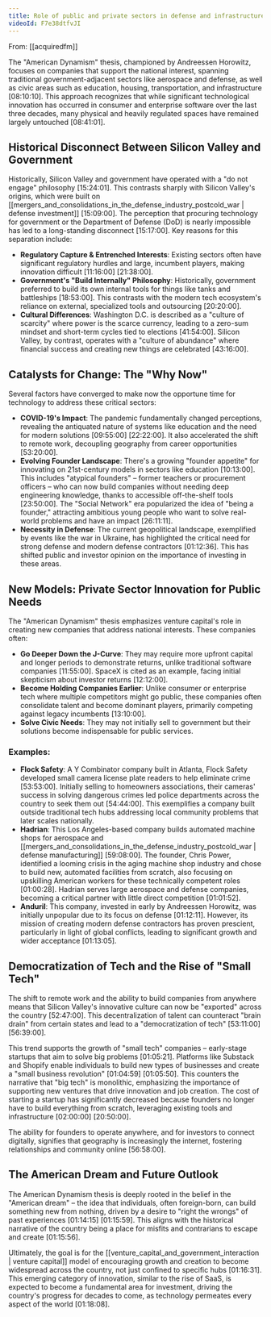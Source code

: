 ```yaml
---
title: Role of public and private sectors in defense and infrastructure
videoId: F7e38dtfvJI
---
```


From: [[acquiredfm]] <br/> 

The "American Dynamism" thesis, championed by Andreessen Horowitz, focuses on companies that support the national interest, spanning traditional government-adjacent sectors like aerospace and defense, as well as civic areas such as education, housing, transportation, and infrastructure <a class="yt-timestamp" data-t="08:10:10">[08:10:10]</a>. This approach recognizes that while significant technological innovation has occurred in consumer and enterprise software over the last three decades, many physical and heavily regulated spaces have remained largely untouched <a class="yt-timestamp" data-t="08:41:01">[08:41:01]</a>.

## Historical Disconnect Between Silicon Valley and Government

Historically, Silicon Valley and government have operated with a "do not engage" philosophy <a class="yt-timestamp" data-t="15:24:01">[15:24:01]</a>. This contrasts sharply with Silicon Valley's origins, which were built on [[mergers_and_consolidations_in_the_defense_industry_postcold_war | defense investment]] <a class="yt-timestamp" data-t="15:09:00">[15:09:00]</a>. The perception that procuring technology for government or the Department of Defense (DoD) is nearly impossible has led to a long-standing disconnect <a class="yt-timestamp" data-t="15:17:00">[15:17:00]</a>. Key reasons for this separation include:
*   **Regulatory Capture & Entrenched Interests**: Existing sectors often have significant regulatory hurdles and large, incumbent players, making innovation difficult <a class="yt-timestamp" data-t="11:16:00">[11:16:00]</a> <a class="yt-timestamp" data-t="21:38:00">[21:38:00]</a>.
*   **Government's "Build Internally" Philosophy**: Historically, government preferred to build its own internal tools for things like tanks and battleships <a class="yt-timestamp" data-t="18:53:00">[18:53:00]</a>. This contrasts with the modern tech ecosystem's reliance on external, specialized tools and outsourcing <a class="yt-timestamp" data-t="20:20:00">[20:20:00]</a>.
*   **Cultural Differences**: Washington D.C. is described as a "culture of scarcity" where power is the scarce currency, leading to a zero-sum mindset and short-term cycles tied to elections <a class="yt-timestamp" data-t="41:54:00">[41:54:00]</a>. Silicon Valley, by contrast, operates with a "culture of abundance" where financial success and creating new things are celebrated <a class="yt-timestamp" data-t="43:16:00">[43:16:00]</a>.

## Catalysts for Change: The "Why Now"

Several factors have converged to make now the opportune time for technology to address these critical sectors:
*   **COVID-19's Impact**: The pandemic fundamentally changed perceptions, revealing the antiquated nature of systems like education and the need for modern solutions <a class="yt-timestamp" data-t="09:55:00">[09:55:00]</a> <a class="yt-timestamp" data-t="22:22:00">[22:22:00]</a>. It also accelerated the shift to remote work, decoupling geography from career opportunities <a class="yt-timestamp" data-t="53:20:00">[53:20:00]</a>.
*   **Evolving Founder Landscape**: There's a growing "founder appetite" for innovating on 21st-century models in sectors like education <a class="yt-timestamp" data-t="10:13:00">[10:13:00]</a>. This includes "atypical founders" – former teachers or procurement officers – who can now build companies without needing deep engineering knowledge, thanks to accessible off-the-shelf tools <a class="yt-timestamp" data-t="23:50:00">[23:50:00]</a>. The "Social Network" era popularized the idea of "being a founder," attracting ambitious young people who want to solve real-world problems and have an impact <a class="yt-timestamp" data-t="26:11:00">[26:11:11]</a>.
*   **Necessity in Defense**: The current geopolitical landscape, exemplified by events like the war in Ukraine, has highlighted the critical need for strong defense and modern defense contractors <a class="yt-timestamp" data-t="01:12:36">[01:12:36]</a>. This has shifted public and investor opinion on the importance of investing in these areas.

## New Models: Private Sector Innovation for Public Needs

The "American Dynamism" thesis emphasizes venture capital's role in creating new companies that address national interests. These companies often:
*   **Go Deeper Down the J-Curve**: They may require more upfront capital and longer periods to demonstrate returns, unlike traditional software companies <a class="yt-timestamp" data-t="11:55:00">[11:55:00]</a>. SpaceX is cited as an example, facing initial skepticism about investor returns <a class="yt-timestamp" data-t="12:12:00">[12:12:00]</a>.
*   **Become Holding Companies Earlier**: Unlike consumer or enterprise tech where multiple competitors might go public, these companies often consolidate talent and become dominant players, primarily competing against legacy incumbents <a class="yt-timestamp" data-t="13:10:00">[13:10:00]</a>.
*   **Solve Civic Needs**: They may not initially sell to government but their solutions become indispensable for public services.

### Examples:
*   **Flock Safety**: A Y Combinator company built in Atlanta, Flock Safety developed small camera license plate readers to help eliminate crime <a class="yt-timestamp" data-t="53:53:00">[53:53:00]</a>. Initially selling to homeowners associations, their cameras' success in solving dangerous crimes led police departments across the country to seek them out <a class="yt-timestamp" data-t="54:44:00">[54:44:00]</a>. This exemplifies a company built outside traditional tech hubs addressing local community problems that later scales nationally.
*   **Hadrian**: This Los Angeles-based company builds automated machine shops for aerospace and [[mergers_and_consolidations_in_the_defense_industry_postcold_war | defense manufacturing]] <a class="yt-timestamp" data-t="59:08:00">[59:08:00]</a>. The founder, Chris Power, identified a looming crisis in the aging machine shop industry and chose to build new, automated facilities from scratch, also focusing on upskilling American workers for these technically competent roles <a class="yt-timestamp" data-t="01:00:28">[01:00:28]</a>. Hadrian serves large aerospace and defense companies, becoming a critical partner with little direct competition <a class="yt-timestamp" data-t="01:01:52">[01:01:52]</a>.
*   **Anduril**: This company, invested in early by Andreessen Horowitz, was initially unpopular due to its focus on defense <a class="yt-timestamp" data-t="01:12:11">[01:12:11]</a>. However, its mission of creating modern defense contractors has proven prescient, particularly in light of global conflicts, leading to significant growth and wider acceptance <a class="yt-timestamp" data-t="01:13:05">[01:13:05]</a>.

## Democratization of Tech and the Rise of "Small Tech"

The shift to remote work and the ability to build companies from anywhere means that Silicon Valley's innovative culture can now be "exported" across the country <a class="yt-timestamp" data-t="52:47:00">[52:47:00]</a>. This decentralization of talent can counteract "brain drain" from certain states and lead to a "democratization of tech" <a class="yt-timestamp" data-t="53:11:00">[53:11:00]</a> <a class="yt-timestamp" data-t="56:39:00">[56:39:00]</a>.

This trend supports the growth of "small tech" companies – early-stage startups that aim to solve big problems <a class="yt-timestamp" data-t="01:05:21">[01:05:21]</a>. Platforms like Substack and Shopify enable individuals to build new types of businesses and create a "small business revolution" <a class="yt-timestamp" data-t="01:04:59">[01:04:59]</a> <a class="yt-timestamp" data-t="01:05:50">[01:05:50]</a>. This counters the narrative that "big tech" is monolithic, emphasizing the importance of supporting new ventures that drive innovation and job creation. The cost of starting a startup has significantly decreased because founders no longer have to build everything from scratch, leveraging existing tools and infrastructure <a class="yt-timestamp" data-t="02:00:00">[02:00:00]</a> <a class="yt-timestamp" data-t="20:50:00">[20:50:00]</a>.

The ability for founders to operate anywhere, and for investors to connect digitally, signifies that geography is increasingly the internet, fostering relationships and community online <a class="yt-timestamp" data-t="56:58:00">[56:58:00]</a>.

## The American Dream and Future Outlook

The American Dynamism thesis is deeply rooted in the belief in the "American dream" – the idea that individuals, often foreign-born, can build something new from nothing, driven by a desire to "right the wrongs" of past experiences <a class="yt-timestamp" data-t="01:14:15">[01:14:15]</a> <a class="yt-timestamp" data-t="01:15:59">[01:15:59]</a>. This aligns with the historical narrative of the country being a place for misfits and contrarians to escape and create <a class="yt-timestamp" data-t="01:15:56">[01:15:56]</a>.

Ultimately, the goal is for the [[venture_capital_and_government_interaction | venture capital]] model of encouraging growth and creation to become widespread across the country, not just confined to specific hubs <a class="yt-timestamp" data-t="01:16:31">[01:16:31]</a>. This emerging category of innovation, similar to the rise of SaaS, is expected to become a fundamental area for investment, driving the country's progress for decades to come, as technology permeates every aspect of the world <a class="yt-timestamp" data-t="01:18:08">[01:18:08]</a>.